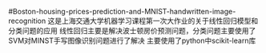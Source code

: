 #Boston-housing-prices-prediction-and-MNIST-handwritten-image-recognition
这是上海交通大学机器学习课程第一次大作业的关于线性回归模型和分类问题的应用
线性回归主要是解决波士顿房价预测问题，分类问题主要使用了SVM对MINST手写图像识别问题进行了解决
主要使用了python中scikit-learn库
